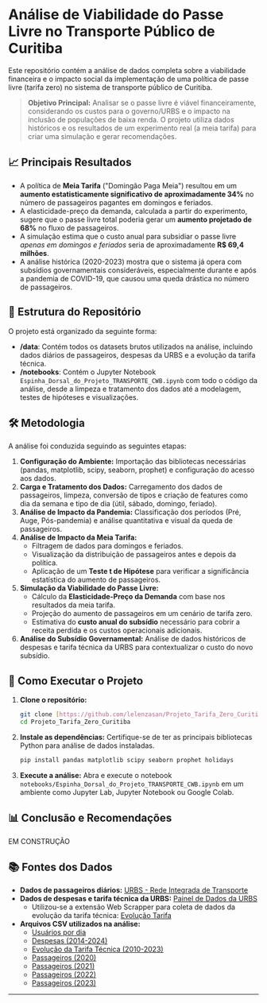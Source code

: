 # Análise de Viabilidade do Passe Livre no Transporte Público de Curitiba

Este repositório contém a análise de dados completa sobre a viabilidade financeira e o impacto social da implementação de uma política de passe livre (tarifa zero) no sistema de transporte público de Curitiba.

> **Objetivo Principal:** Analisar se o passe livre é viável financeiramente, considerando os custos para o governo/URBS e o impacto na inclusão de populações de baixa renda. O projeto utiliza dados históricos e os resultados de um experimento real (a meia tarifa) para criar uma simulação e gerar recomendações.

## 📈 Principais Resultados

* A política de **Meia Tarifa** ("Domingão Paga Meia") resultou em um **aumento estatisticamente significativo de aproximadamente 34%** no número de passageiros pagantes em domingos e feriados.
* A elasticidade-preço da demanda, calculada a partir do experimento, sugere que o passe livre total poderia gerar um **aumento projetado de 68%** no fluxo de passageiros.
* A simulação estima que o custo anual para subsidiar o passe livre *apenas em domingos e feriados* seria de aproximadamente **R$ 69,4 milhões**.
* A análise histórica (2020-2023) mostra que o sistema já opera com subsídios governamentais consideráveis, especialmente durante e após a pandemia de COVID-19, que causou uma queda drástica no número de passageiros.

## 📂 Estrutura do Repositório

O projeto está organizado da seguinte forma:

* **/data**: Contém todos os datasets brutos utilizados na análise, incluindo dados diários de passageiros, despesas da URBS e a evolução da tarifa técnica.
* **/notebooks**: Contém o Jupyter Notebook `Espinha_Dorsal_do_Projeto_TRANSPORTE_CWB.ipynb` com todo o código da análise, desde a limpeza e tratamento dos dados até a modelagem, testes de hipóteses e visualizações.

## 🛠️ Metodologia

A análise foi conduzida seguindo as seguintes etapas:

1.  **Configuração do Ambiente:** Importação das bibliotecas necessárias (pandas, matplotlib, scipy, seaborn, prophet) e configuração do acesso aos dados.
2.  **Carga e Tratamento dos Dados:** Carregamento dos dados de passageiros, limpeza, conversão de tipos e criação de features como dia da semana e tipo de dia (útil, sábado, domingo, feriado).
3.  **Análise de Impacto da Pandemia:** Classificação dos períodos (Pré, Auge, Pós-pandemia) e análise quantitativa e visual da queda de passageiros.
4.  **Análise de Impacto da Meia Tarifa:**
    * Filtragem de dados para domingos e feriados.
    * Visualização da distribuição de passageiros antes e depois da política.
    * Aplicação de um **Teste t de Hipótese** para verificar a significância estatística do aumento de passageiros.
5.  **Simulação da Viabilidade do Passe Livre:**
    * Cálculo da **Elasticidade-Preço da Demanda** com base nos resultados da meia tarifa.
    * Projeção do aumento de passageiros em um cenário de tarifa zero.
    * Estimativa do **custo anual do subsídio** necessário para cobrir a receita perdida e os custos operacionais adicionais.
6.  **Análise do Subsídio Governamental:** Análise de dados históricos de despesas e tarifa técnica da URBS para contextualizar o custo do novo subsídio.

## 🚀 Como Executar o Projeto

1.  **Clone o repositório:**
    ```bash
    git clone [https://github.com/lelenzasan/Projeto_Tarifa_Zero_Curitiba.git](https://github.com/lelenzasan/Projeto_Tarifa_Zero_Curitiba.git)
    cd Projeto_Tarifa_Zero_Curitiba
    ```
2.  **Instale as dependências:**
    Certifique-se de ter as principais bibliotecas Python para análise de dados instaladas.
    ```bash
    pip install pandas matplotlib scipy seaborn prophet holidays
    ```
3.  **Execute a análise:**
    Abra e execute o notebook `notebooks/Espinha_Dorsal_do_Projeto_TRANSPORTE_CWB.ipynb` em um ambiente como Jupyter Lab, Jupyter Notebook ou Google Colab.

## 📊 Conclusão e Recomendações

EM CONSTRUÇÃO

## 📚 Fontes dos Dados

* **Dados de passageiros diários:** [URBS - Rede Integrada de Transporte](https://www.urbs.curitiba.pr.gov.br/transporte/rede-integrada-de-transporte/51)
* **Dados de despesas e tarifa técnica da URBS:** [Painel de Dados da URBS](https://lookerstudio.google.com/embed/u/0/reporting/b1ccd1b5-f21a-4374-af10-bc03226b3273/page/c6jRB)
     * Utilizou-se a extensão Web Scrapper para coleta de dados da evolução da tarifa técnica: [Evolução Tarifa](https://www.urbs.curitiba.pr.gov.br/transporte/tarifas-custos)
* **Arquivos CSV utilizados na análise:**
    * [Usuários por dia](https://raw.githubusercontent.com/lelenzasan/Projeto_Tarifa_Zero_Curitiba/main/data/usuarios_dia.xlsx)
    * [Despesas (2014-2024)](https://raw.githubusercontent.com/lelenzasan/Projeto_Tarifa_Zero_Curitiba/main/data/DESPESAS_CWB_2014_2024.csv)
    * [Evolução da Tarifa Técnica (2010-2023)](https://raw.githubusercontent.com/lelenzasan/Projeto_Tarifa_Zero_Curitiba/main/data/1.1-evolucao_tarifa_tec_2010-2023.csv)
    * [Passageiros (2020)](https://raw.githubusercontent.com/lelenzasan/Projeto_Tarifa_Zero_Curitiba/main/data/Passageiro_P%C3%BAblico_2020.csv)
    * [Passageiros (2021)](https://raw.githubusercontent.com/lelenzasan/Projeto_Tarifa_Zero_Curitiba/main/data/Passageiro_P%C3%BAblico_2021.csv)
    * [Passageiros (2022)](https://raw.githubusercontent.com/lelenzasan/Projeto_Tarifa_Zero_Curitiba/main/data/Passageiro_P%C3%BAblico_2022.csv)
    * [Passageiros (2023)](https://raw.githubusercontent.com/lelenzasan/Projeto_Tarifa_Zero_Curitiba/main/data/Passageiro_P%C3%BAblico_2023.csv)

---
